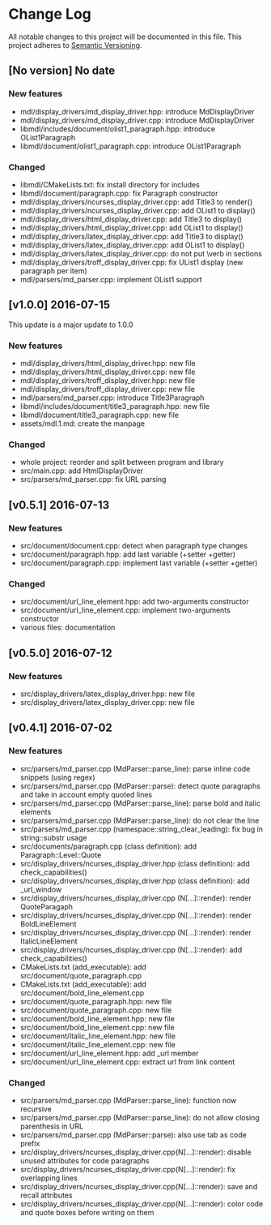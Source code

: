 # Change Log

All notable changes to this project will be documented in this file.
This project adheres to [Semantic Versioning](http://semver.org/).

## [No version] No date

### New features

* mdl/display_drivers/md_display_driver.hpp: introduce MdDisplayDriver
* mdl/display_drivers/md_display_driver.cpp: introduce MdDisplayDriver
* libmdl/includes/document/olist1_paragraph.hpp: introduce OList1Paragraph
* libmdl/document/olist1_paragraph.cpp: introduce OList1Paragraph

### Changed

* libmdl/CMakeLists.txt: fix install directory for includes
* libmdl/document/paragraph.cpp: fix Paragraph constructor
* mdl/display_drivers/ncurses_display_driver.cpp: add Title3 to render()
* mdl/display_drivers/ncurses_display_driver.cpp: add OList1 to display()
* mdl/display_drivers/html_display_driver.cpp: add Title3 to display()
* mdl/display_drivers/html_display_driver.cpp: add OList1 to display()
* mdl/display_drivers/latex_display_driver.cpp: add Title3 to display()
* mdl/display_drivers/latex_display_driver.cpp: add OList1 to display()
* mdl/display_drivers/latex_display_driver.cpp: do not put \verb in sections
* mdl/display_drivers/troff_display_driver.cpp: fix UList1 display (new paragraph per item)
* mdl/parsers/md_parser.cpp: implement OList1 support

## [v1.0.0] 2016-07-15

This update is a major update to 1.0.0

### New features

* mdl/display_drivers/html_display_driver.hpp: new file
* mdl/display_drivers/html_display_driver.cpp: new file
* mdl/display_drivers/troff_display_driver.hpp: new file
* mdl/display_drivers/troff_display_driver.cpp: new file
* mdl/parsers/md_parser.cpp: introduce Title3Paragraph
* libmdl/includes/document/title3_paragraph.hpp: new file
* libmdl/document/title3_paragraph.cpp: new file
* assets/mdl.1.md: create the manpage

### Changed

* whole project: reorder and split between program and library
* src/main.cpp: add HtmlDisplayDriver
* src/parsers/md_parser.cpp: fix URL parsing

## [v0.5.1] 2016-07-13

### New features

* src/document/document.cpp: detect when paragraph type changes
* src/document/paragraph.hpp: add last variable (+setter +getter)
* src/document/paragraph.cpp: implement last variable (+setter +getter)

### Changed

* src/document/url_line_element.hpp: add two-arguments constructor
* src/document/url_line_element.cpp: implement two-arguments constructor
* various files: documentation

## [v0.5.0] 2016-07-12

### New features

* src/display_drivers/latex_display_driver.hpp: new file
* src/display_drivers/latex_display_driver.cpp: new file

## [v0.4.1] 2016-07-02

### New features

* src/parsers/md_parser.cpp (MdParser::parse_line): parse inline code snippets (using regex)
* src/parsers/md_parser.cpp (MdParser::parse): detect quote paragraphs and take in account
empty quoted lines
* src/parsers/md_parser.cpp (MdParser::parse_line): parse bold and italic elements
* src/parsers/md_parser.cpp (MdParser::parse_line): do not clear the line
* src/parsers/md_parser.cpp (namespace::string_clear_leading): fix bug in string::substr usage
* src/documents/paragraph.cpp (class definition): add Paragraph::Level::Quote
* src/display_drivers/ncurses_display_driver.hpp (class definition): add check_capabilities()
* src/display_drivers/ncurses_display_driver.hpp (class definition): add _url_window
* src/display_drivers/ncurses_display_driver.cpp (N[...]::render): render QuoteParagaph
* src/display_drivers/ncurses_display_driver.cpp (N[...]::render): render BoldLineElement
* src/display_drivers/ncurses_display_driver.cpp (N[...]::render): render ItalicLineElement
* src/display_drivers/ncurses_display_driver.cpp (N[...]::render): add check_capabilities()
* CMakeLists.txt (add_executable): add src/document/quote_paragraph.cpp
* CMakeLists.txt (add_executable): add src/document/bold_line_element.cpp
* src/document/quote_paragraph.hpp: new file
* src/document/quote_paragraph.cpp: new file
* src/document/bold_line_element.hpp: new file
* src/document/bold_line_element.cpp: new file
* src/document/italic_line_element.hpp: new file
* src/document/italic_line_element.cpp: new file
* src/document/url_line_element.hpp: add _url member
* src/document/url_line_element.cpp: extract url from link content

### Changed

* src/parsers/md_parser.cpp (MdParser::parse_line): function now recursive
* src/parsers/md_parser.cpp (MdParser::parse_line): do not allow closing parenthesis in URL
* src/parsers/md_parser.cpp (MdParser::parse): also use tab as code prefix
* src/display_drivers/ncurses_display_driver.cpp(N[...]::render): disable unused attributes
for code paragraphs
* src/display_drivers/ncurses_display_driver.cpp(N[...]::render): fix overlapping lines
* src/display_drivers/ncurses_display_driver.cpp(N[...]::render): save and recall attributes
* src/display_drivers/ncurses_display_driver.cpp(N[...]::render): color code and quote boxes
before writing on them
